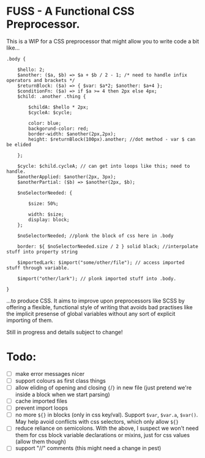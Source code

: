 # FUSS - A Functional CSS Preprocessor.

This is a WIP for a CSS preprocessor that might allow you to write code a bit like...

```
.body {

    $hello: 2;
    $another: ($a, $b) => $a + $b / 2 - 1; /* need to handle infix operators and brackets */
    $returnBlock: ($a) => { $var: $a*2; $another: $a+4 };
    $conditionFn: ($a) => if $a >= 4 then 2px else 4px;
    $child: .another .thing {

        $childA: $hello * 2px;
        $cycleA: $cycle;

        color: blue;
        backgorund-color: red;
        border-width: $another(2px,2px);
        height: $returnBlock(100px).another; //dot method - var $ can be elided

    };

    $cycle: $child.cycleA; // can get into loops like this; need to handle.
    $anotherApplied: $another(2px, 3px);
    $anotherPartial: ($b) => $another(2px, $b);

    $noSelectorNeeded: {

        $size: 50%;

        width: $size;
        display: block;
    };

    $noSelectorNeeded; //plonk the block of css here in .body

    border: ${ $noSelectorNeeded.size / 2 } solid black; //interpolate stuff into property string

    $importedLark: $import("some/other/file"); // access imported stuff through variable.

    $import("other/lark"); // plonk imported stuff into .body.

}
```

...to produce CSS. It aims to improve upon preprocessors like SCSS by offering a flexible, functional style of writing that avoids bad practises like the implicit presense of global variables without any sort of explicit importing of them.

Still in progress and details subject to change!

# Todo:

- [ ] make error messages nicer
- [ ] support colours as first class things
- [ ] allow eliding of opening and closing `{`/`}` in new file (just pretend we're inside a block when we start parsing)
- [ ] cache imported files
- [ ] prevent import loops
- [ ] no more `${}` in blocks (only in css key/val). Support `$var`, `$var.a`, `$var()`. May help avoid conflicts with css selectors, which only allow `${}`
- [ ] reduce reliance on semicolons. With the above, I suspect we won't need them for css block variable declarations or mixins, just for css values (allow them though)
- [ ] support "//" comments (this might need a change in pest)